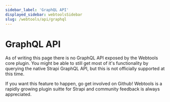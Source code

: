 ```yaml
---
sidebar_label: 'GraphQL API'
displayed_sidebar: webtoolsSidebar
slug: /webtools/api/graphql
---
```


# GraphQL API

As of writing this page there is no GraphQL API exposed by the Webtools core plugin. You might be able to still get most of it's functionality by querying the native Strapi GraphQL API, but this is not officially supported at this time.

If you want this feature to happen, go get involved on Github! Webtools is a rapidly growing plugin suitte for Strapi and community feedback is always appreciated.